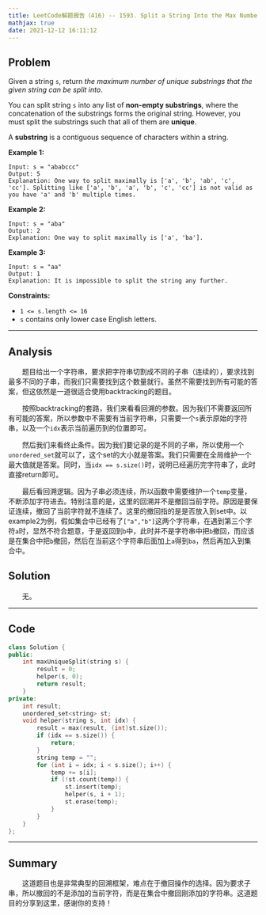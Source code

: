 ```yaml
---
title: LeetCode解题报告（416) -- 1593. Split a String Into the Max Number of Unique Substrings
mathjax: true
date: 2021-12-12 16:11:12
---
```


## Problem

Given a string `s`, return *the maximum number of unique substrings that the given string can be split into*.

You can split string `s` into any list of **non-empty substrings**, where the concatenation of the substrings forms the original string. However, you must split the substrings such that all of them are **unique**.

A **substring** is a contiguous sequence of characters within a string.

<!-- more -->

**Example 1:**

```
Input: s = "ababccc"
Output: 5
Explanation: One way to split maximally is ['a', 'b', 'ab', 'c', 'cc']. Splitting like ['a', 'b', 'a', 'b', 'c', 'cc'] is not valid as you have 'a' and 'b' multiple times.
```

**Example 2:**

```
Input: s = "aba"
Output: 2
Explanation: One way to split maximally is ['a', 'ba'].
```

**Example 3:**

```
Input: s = "aa"
Output: 1
Explanation: It is impossible to split the string any further.
```

**Constraints:**

- `1 <= s.length <= 16`
- `s` contains only lower case English letters.

------

## Analysis

&emsp;&emsp;题目给出一个字符串，要求把字符串切割成不同的子串（连续的），要求找到最多不同的子串，而我们只需要找到这个数量就行。虽然不需要找到所有可能的答案，但这依然是一道很适合使用backtracking的题目。

&emsp;&emsp;按照backtracking的套路，我们来看看回溯的参数。因为我们不需要返回所有可能的答案，所以参数中不需要有当前字符串，只需要一个`s`表示原始的字符串，以及一个`idx`表示当前遍历到的位置即可。

&emsp;&emsp;然后我们来看终止条件。因为我们要记录的是不同的子串，所以使用一个`unordered_set`就可以了，这个set的大小就是答案。我们只需要在全局维护一个最大值就是答案。同时，当`idx == s.size()`时，说明已经遍历完字符串了，此时直接return即可。

&emsp;&emsp;最后看回溯逻辑。因为子串必须连续，所以函数中需要维护一个`temp`变量，不断添加字符进去。特别注意的是，这里的回溯并不是撤回当前字符。原因是要保证连续，撤回了当前字符就不连续了。这里的撤回指的是是否放入到set中。以example2为例，假如集合中已经有了`["a","b"]`这两个字符串，在遇到第三个字符`a`时，显然不符合题意，于是返回到`b`中，此时并不是字符串中把`b`撤回，而应该是在集合中把`b`撤回，然后在当前这个字符串后面加上`a`得到`ba`，然后再加入到集合中。

## Solution

&emsp;&emsp;无。

------

## Code

```c++
class Solution {
public:
    int maxUniqueSplit(string s) {
        result = 0;
        helper(s, 0);
        return result;
    }
private:
    int result;
    unordered_set<string> st;
    void helper(string s, int idx) {
        result = max(result, (int)st.size());
        if (idx == s.size()) {
            return;
        }
        string temp = "";
        for (int i = idx; i < s.size(); i++) {
            temp += s[i];
            if (!st.count(temp)) {
                st.insert(temp);
                helper(s, i + 1);
                st.erase(temp);
            }
        }
    }
};
```

------

## Summary

&emsp;&emsp;这道题目也是非常典型的回溯框架，难点在于撤回操作的选择。因为要求子串，所以撤回的不是添加的当前字符，而是在集合中撤回刚添加的字符串。这道题目的分享到这里，感谢你的支持！
